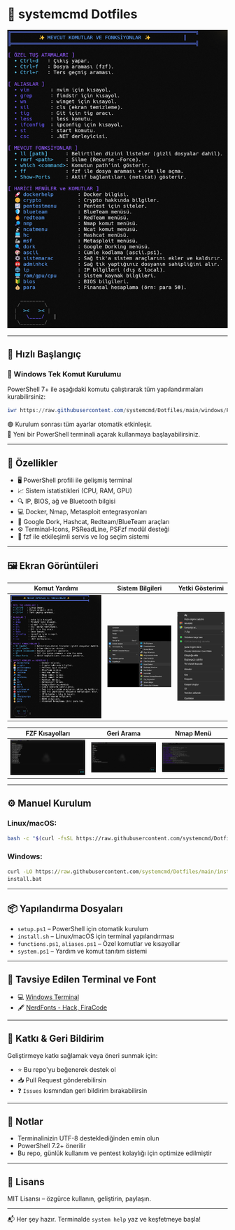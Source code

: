 # 📁 systemcmd Dotfiles

![systemcmd banner](https://github.com/systemcmd/Dotfiles/raw/main/images/systemhelp.png)

---

## 🚀 Hızlı Başlangıç

### 🔧 Windows Tek Komut Kurulumu

PowerShell 7+ ile aşağıdaki komutu çalıştırarak tüm yapılandırmaları kurabilirsiniz:

```powershell
iwr https://raw.githubusercontent.com/systemcmd/Dotfiles/main/windows/PowerShell/setup.ps1 | iex
```

🟢 Kurulum sonrası tüm ayarlar otomatik etkinleşir.  
🔁 Yeni bir PowerShell terminali açarak kullanmaya başlayabilirsiniz.

---

## 🎯 Özellikler

- 🖥️ PowerShell profili ile gelişmiş terminal
- 📈 Sistem istatistikleri (CPU, RAM, GPU)
- 🔍 IP, BIOS, ağ ve Bluetooth bilgisi
- 💻 Docker, Nmap, Metasploit entegrasyonları
- 🧠 Google Dork, Hashcat, Redteam/BlueTeam araçları
- ⚙️ Terminal-Icons, PSReadLine, PSFzf modül desteği
- 🧩 fzf ile etkileşimli servis ve log seçim sistemi

---

## 🖼️ Ekran Görüntüleri

| Komut Yardımı | Sistem Bilgileri | Yetki Gösterimi |
|---------------|------------------|------------------|
| ![system](https://github.com/systemcmd/Dotfiles/raw/main/images/systemhelp.png) | ![arc](https://github.com/systemcmd/Dotfiles/raw/main/images/sistemarc.png) | ![admin](https://github.com/systemcmd/Dotfiles/raw/main/images/sahip.png) |

| FZF Kısayolları | Geri Arama | Nmap Menü |
|------------------|------------|-------------|
| ![CTRL+F](https://github.com/systemcmd/Dotfiles/raw/main/images/CTRL+F.png) | ![CTRL+R](https://github.com/systemcmd/Dotfiles/raw/main/images/CTRL+R.jpg) | ![Nmap](https://github.com/systemcmd/Dotfiles/raw/main/images/nmp.png) |

---

## ⚙️ Manuel Kurulum

### Linux/macOS:
```bash
bash -c "$(curl -fsSL https://raw.githubusercontent.com/systemcmd/Dotfiles/main/install.sh)"
```

### Windows:
```cmd
curl -LO https://raw.githubusercontent.com/systemcmd/Dotfiles/main/install.bat
install.bat
```

---

## 📦 Yapılandırma Dosyaları

- `setup.ps1` – PowerShell için otomatik kurulum
- `install.sh` – Linux/macOS için terminal yapılandırması
- `functions.ps1`, `aliases.ps1` – Özel komutlar ve kısayollar
- `system.ps1` – Yardım ve komut tanıtım sistemi

---

## 🎨 Tavsiye Edilen Terminal ve Font

- 💻 [Windows Terminal](https://aka.ms/terminal)
- 🖋 [NerdFonts - Hack, FiraCode](https://www.nerdfonts.com/font-downloads)

---

## 🛟 Katkı & Geri Bildirim

Geliştirmeye katkı sağlamak veya öneri sunmak için:

- ⭐ Bu repo'yu beğenerek destek ol
- 📥 Pull Request gönderebilirsin
- ❓ `Issues` kısmından geri bildirim bırakabilirsin

---

## 🧠 Notlar

- Terminalinizin UTF-8 desteklediğinden emin olun
- PowerShell 7.2+ önerilir
- Bu repo, günlük kullanım ve pentest kolaylığı için optimize edilmiştir

---

## 📌 Lisans

MIT Lisansı – özgürce kullanın, geliştirin, paylaşın.

---

📬 Her şey hazır. Terminalde `system help` yaz ve keşfetmeye başla!
